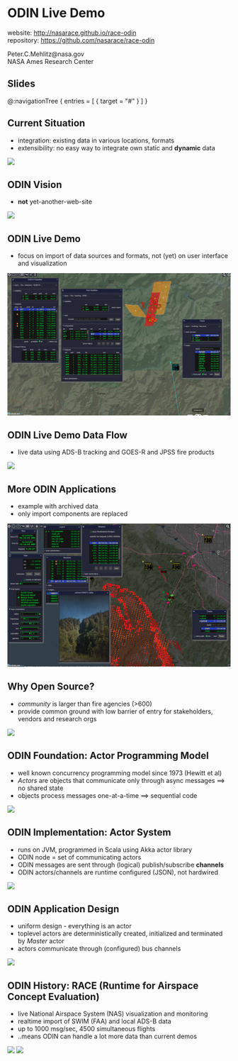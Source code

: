 # ODIN Live Demo

website: <http://nasarace.github.io/race-odin><br/>
repository: <https://github.com/nasarace/race-odin><br/>

<p class="author">
Peter.C.Mehlitz@nasa.gov<br/>
NASA Ames Research Center
</p>

## Slides
@:navigationTree { entries = [ { target = "#" } ] }


## Current Situation
* integration: existing data in various locations, formats
* extensibility: no easy way to integrate own static and **dynamic** data 

<img src="./images/current.svg" class="center scale85">
 

## ODIN Vision
* **not** yet-another-web-site

<img src="./images/odin-node.svg" class="center scale70">


## ODIN Live Demo
* focus on import of data sources and formats, not (yet) on user interface and visualization

<img src="./images/live-demo.png" class="center scale85">

<!--
## ODIN Live Demo (not so live)
<video  width="85%" controls Autoplay=autoplay src="./images/odin-live-data.webm"></video>
-->

## ODIN Live Demo Data Flow
* live data using ADS-B tracking and GOES-R and JPSS fire products

<img src="./images/live-demo.svg" class="center scale60">


## More ODIN Applications
* example with archived data
* only import components are replaced
<img src="./images/czu-demo.png" class="center scale80">



## Why Open Source?
* *community* is larger than fire agencies (>600)
* provide common ground with low barrier of entry for stakeholders, vendors and research orgs

<img src="./images/odin-open.svg" class="center scale70"/>


## ODIN Foundation: Actor Programming Model
* well known concurrency programming model since 1973 (Hewitt et al)
* _Actors_ are objects that communicate only through async messages
  ⟹ no shared state
* objects process messages one-at-a-time ⟹ sequential code

<img src="./images/actor.svg" class="center scale55"/>


## ODIN Implementation: Actor System
* runs on JVM, programmed in Scala using Akka actor library
* ODIN node = set of communicating actors
* ODIN messages are sent through (logical) publish/subscribe **channels**
* ODIN actors/channels are runtime configured (JSON), not hardwired

<img src="./images/race-design.svg" class="center scale45"/>


## ODIN Application Design
* uniform design - everything is an actor
* toplevel actors are deterministically created, initialized and terminated
  by _Master_ actor
* actors communicate through (configured) bus channels

<img src="./images/race-overview-2.svg" class="center scale55"/>


## ODIN History: RACE (Runtime for Airspace Concept Evaluation)
* live National Airspace System (NAS) visualization and monitoring
* realtime import of SWIM (FAA) and local ADS-B data
* up to 1000 msg/sec, 4500 simultaneous flights
* ..means ODIN can handle a lot more data than current demos

<div>
  <img src="./images/swim-sbs-all-ww.svg" class="left scale40"/>
  <img src="./images/race-nas.png" class="right scale45"/>
</div>
